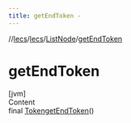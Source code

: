 ```yaml
---
title: getEndToken -
---
```

//[lecs](../../index.md)/[lecs](../index.md)/[ListNode](index.md)/[getEndToken](get-end-token.md)



# getEndToken  
[jvm]  
Content  
final [Token](../-token/index.md)[getEndToken](get-end-token.md)()  
  



